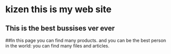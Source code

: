 # kizen this is my web site

## This is the best bussises ver ever 
##In this page you can find many products. 
and you can be the best person in the world:
you can find many files and articles.

